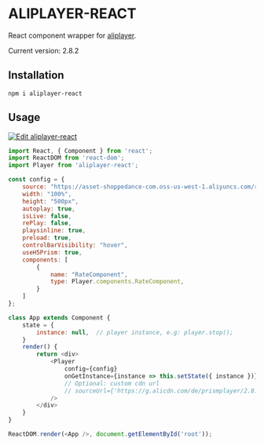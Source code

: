 # ALIPLAYER-REACT

React component wrapper for [aliplayer](https://player.alicdn.com).

Current version: 2.8.2

## Installation

```
npm i aliplayer-react
```

## Usage

[![Edit aliplayer-react](https://codesandbox.io/static/img/play-codesandbox.svg)](https://codesandbox.io/s/floral-wind-5b507?fontsize=14)

```js
import React, { Component } from 'react';
import ReactDOM from 'react-dom';
import Player from 'aliplayer-react';

const config = {
    source: "https://asset-shoppedance-com.oss-us-west-1.aliyuncs.com/recre/1732867966000004/4f46ab59a6394b8b82afe229f4b13019/output.m3u8",
    width: "100%",
    height: "500px",
    autoplay: true,
    isLive: false,
    rePlay: false,
    playsinline: true,
    preload: true,
    controlBarVisibility: "hover",
    useH5Prism: true,
    components: [
        {
            name: "RateComponent",
            type: Player.components.RateComponent,
        }
    ]
};

class App extends Component {
    state = {
        instance: null,  // player instance, e.g: player.stop();
    }
    render() {
        return <div>
            <Player
                config={config}
                onGetInstance={instance => this.setState({ instance })}
                // Optional: custom cdn url
                // sourceUrl={'https://g.alicdn.com/de/prismplayer/2.8.2/aliplayer-min.js'}
            />
        </div>
    }
}

ReactDOM.render(<App />, document.getElementById('root'));
```
